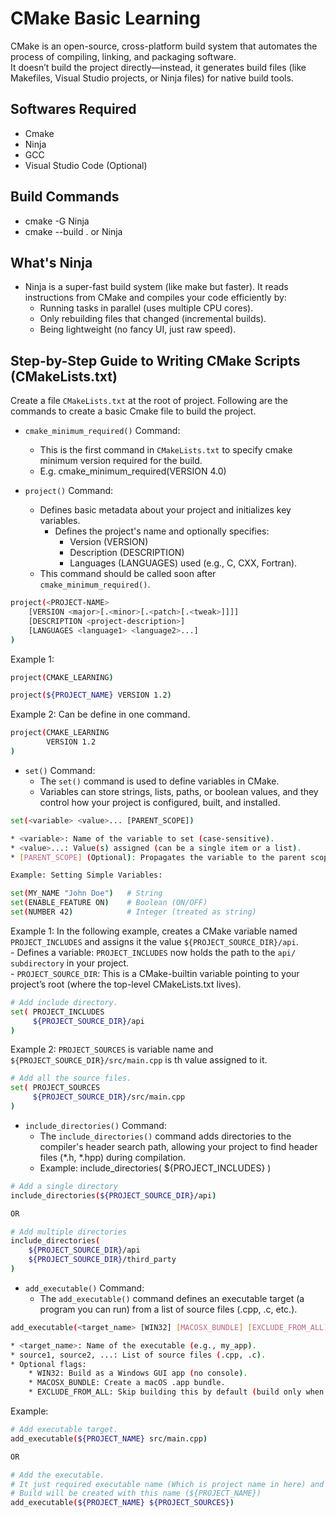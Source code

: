 # CMake Basic Learning

CMake is an open-source, cross-platform build system that automates the process of compiling, linking, and packaging software.  
It doesn’t build the project directly—instead, it generates build files (like Makefiles, Visual Studio projects, or Ninja files) for native build tools.

## Softwares Required

- Cmake
- Ninja
- GCC
- Visual Studio Code (Optional)

## Build Commands

- cmake -G Ninja
- cmake --build . or Ninja

## What's Ninja
- Ninja is a super-fast build system (like make but faster). It reads instructions from CMake and compiles your code efficiently by:
	- Running tasks in parallel (uses multiple CPU cores).
    - Only rebuilding files that changed (incremental builds).
    - Being lightweight (no fancy UI, just raw speed).

## Step-by-Step Guide to Writing CMake Scripts (CMakeLists.txt)
Create a file `CMakeLists.txt` at the root of project. Following are the commands to create a basic Cmake file to build the project.

- `cmake_minimum_required()` Command:
	- This is the first command in `CMakeLists.txt` to specify cmake minimum version required for the build.
	- E.g. cmake_minimum_required(VERSION 4.0)
	
- `project()` Command:
	- Defines basic metadata about your project and initializes key variables.
		- Defines the project's name and optionally specifies:
			- Version (VERSION)
			- Description (DESCRIPTION)
			- Languages (LANGUAGES) used (e.g., C, CXX, Fortran).
	- This command should be called soon after `cmake_minimum_required()`.
	
```sh
project(<PROJECT-NAME>
	[VERSION <major>[.<minor>[.<patch>[.<tweak>]]]]
	[DESCRIPTION <project-description>]
	[LANGUAGES <language1> <language2>...]
)
``` 

Example 1:  
	
```sh
project(CMAKE_LEARNING) 

project(${PROJECT_NAME} VERSION 1.2)
```

Example 2: Can be define in one command.  

```sh	
project(CMAKE_LEARNING
        VERSION 1.2
)
```  

- `set()` Command:
	- The `set()` command is used to define variables in CMake.
	- Variables can store strings, lists, paths, or boolean values, and they control how your project is configured, built, and installed.

```sh	
set(<variable> <value>... [PARENT_SCOPE])

* <variable>: Name of the variable to set (case-sensitive).
* <value>...: Value(s) assigned (can be a single item or a list).
* [PARENT_SCOPE] (Optional): Propagates the variable to the parent scope (useful in functions/subdirectories).
```  

```sh
Example: Setting Simple Variables:

set(MY_NAME "John Doe")   # String
set(ENABLE_FEATURE ON)    # Boolean (ON/OFF)
set(NUMBER 42)            # Integer (treated as string)
```  

Example 1: In the following example, creates a CMake variable named `PROJECT_INCLUDES` and assigns it the value `${PROJECT_SOURCE_DIR}/api`.  
	- Defines a variable: `PROJECT_INCLUDES` now holds the path to the `api/ subdirectory` in your project.  
	- `PROJECT_SOURCE_DIR`: This is a CMake-builtin variable pointing to your project’s root (where the top-level CMakeLists.txt lives).  

```sh
# Add include directory.
set( PROJECT_INCLUDES
     ${PROJECT_SOURCE_DIR}/api
)
```  

Example 2: `PROJECT_SOURCES` is variable name and `${PROJECT_SOURCE_DIR}/src/main.cpp` is th value assigned to it.

```sh
# Add all the source files.
set( PROJECT_SOURCES
     ${PROJECT_SOURCE_DIR}/src/main.cpp
)
```

- `include_directories()` Command:
	- The `include_directories()` command adds directories to the compiler's header search path, allowing your project to find header files (*.h, *.hpp) during compilation.
	- Example: include_directories( ${PROJECT_INCLUDES} )

```sh
# Add a single directory
include_directories(${PROJECT_SOURCE_DIR}/api)

OR

# Add multiple directories
include_directories(
    ${PROJECT_SOURCE_DIR}/api
    ${PROJECT_SOURCE_DIR}/third_party
)
```

- `add_executable()` Command:
	- The `add_executable()` command defines an executable target (a program you can run) from a list of source files (.cpp, .c, etc.).
	
```sh
add_executable(<target_name> [WIN32] [MACOSX_BUNDLE] [EXCLUDE_FROM_ALL] source1 [source2 ...])

* <target_name>: Name of the executable (e.g., my_app).
* source1, source2, ...: List of source files (.cpp, .c).
* Optional flags:
    * WIN32: Build as a Windows GUI app (no console).
    * MACOSX_BUNDLE: Create a macOS .app bundle.
    * EXCLUDE_FROM_ALL: Skip building this by default (build only when explicitly requested).
```  

Example:  

```sh
# Add executable target.
add_executable(${PROJECT_NAME} src/main.cpp)

OR

# Add the executable.
# It just required executable name (Which is project name in here) and Source includes.
# Build will be created with this name (${PROJECT_NAME})
add_executable(${PROJECT_NAME} ${PROJECT_SOURCES})
```  
